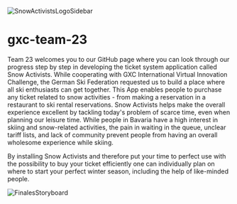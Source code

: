 ![SnowActivistsLogoSidebar](https://user-images.githubusercontent.com/72878620/102064995-485a6700-3df8-11eb-918f-7b73ea1a81d5.png)
# gxc-team-23

Team 23 welcomes you to our GitHub page where you can look through our progress step by step in developing the ticket system application called Snow Activists. While cooperating with GXC International Virtual Innovation Challenge, the German Ski Federation requested us to build a place where all ski enthusiasts can get together. This App enables people to purchase any ticket related to snow activities - from making a reservation in a restaurant to ski rental reservations. Snow Activists helps make the overall experience excellent by tackling today's problem of scarce time, even when planning our leisure time. While people in Bavaria have a high interest in skiing and snow-related activities, the pain in waiting in the queue, unclear tariff lists, and lack of community prevent people from having an overall wholesome experience while skiing.

By installing Snow Activists and therefore put your time to perfect use with the possibility to buy your ticket efficiently one can individually plan on where to start your perfect winter season, including the help of like-minded people.

![FinalesStoryboard](https://user-images.githubusercontent.com/72878620/102063145-f0bafc00-3df5-11eb-8399-56427acc96d4.jpg)
